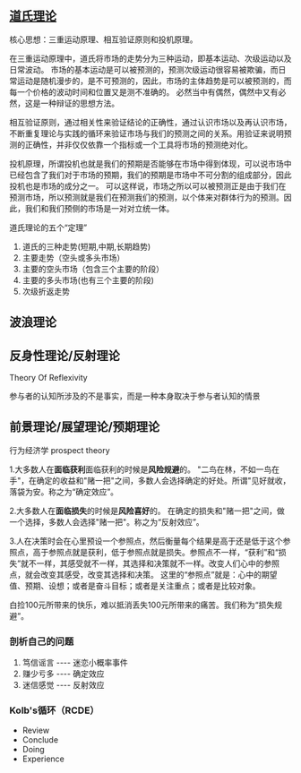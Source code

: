 
## [道氏理论](https://wiki.mbalib.com/wiki/%E9%81%93%E6%B0%8F%E7%90%86%E8%AE%BA)
核心思想：三重运动原理、相互验证原则和投机原理。

在三重运动原理中，道氏将市场的走势分为三种运动，即基本运动、次级运动以及日常波动。
市场的基本运动是可以被预测的，预测次级运动很容易被欺骗，而日常运动是随机漫步的，是不可预测的，因此，市场的主体趋势是可以被预测的，而每一个价格的波动时间和位置又是测不准确的。
必然当中有偶然，偶然中又有必然，这是一种辩证的思想方法。

相互验证原则，通过相关性来验证结论的正确性，通过认识市场以及再认识市场，不断重复理论与实践的循环来验证市场与我们的预测之间的关系。用验证来说明预测的正确性，并非仅仅依靠一个指标或一个工具将市场的预测绝对化。

投机原理，所谓投机也就是我们的预期是否能够在市场中得到体现，可以说市场中已经包含了我们对于市场的预期，我们的预期是市场中不可分割的组成部分，因此投机也是市场的成分之一。
可以这样说，市场之所以可以被预测正是由于我们在预测市场，所以预测就是我们在预测我们的预测，以个体来对群体行为的预测。因此，我们和我们预侧的市场是一对对立统一体。

道氏理论的五个“定理”
1. 道氏的三种走势(短期,中期,长期趋势)
2. 主要走势（空头或多头市场）
3. 主要的空头市场（包含三个主要的阶段）
4. 主要的多头市场(也有三个主要的阶段)
5. 次级折返走势

## 波浪理论

## 反身性理论/反射理论
Theory Of Reflexivity

参与者的认知所涉及的不是事实，而是一种本身取决于参与者认知的情景

## 前景理论/展望理论/预期理论
行为经济学 prospect theory

1.大多数人在**面临获利**面临获利的时候是**风险规避**的。
"二鸟在林，不如一鸟在手"，在确定的收益和"赌一把"之间，多数人会选择确定的好处。所谓"见好就收，落袋为安。称之为“确定效应”。

2.大多数人在**面临损失**的时候是**风险喜好**的。
在确定的损失和"赌一把"之间，做一个选择，多数人会选择"赌一把"。称之为“反射效应”。

3.人在决策时会在心里预设一个参照点，然后衡量每个结果是高于还是低于这个参照点，高于参照点就是获利，低于参照点就是损失。参照点不一样，“获利”和“损失”就不一样，其感受就不一样，其选择和决策就不一样。改变人们心中的参照点，就会改变其感受，改变其选择和决策。
这里的“参照点”就是：心中的期望值、预期、设想；或者是奋斗目标；或者是关注重点；或者是比较对象。

白捡100元所带来的快乐，难以抵消丢失100元所带来的痛苦。我们称为“损失规避”。

### 剖析自己的问题
1. 笃信谣言 ---- 迷恋小概率事件
2. 赚少亏多 ---- 确定效应
3. 迷信感觉 ---- 反射效应

### Kolb's循环（RCDE）
- Review 
- Conclude 
- Doing 
- Experience